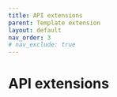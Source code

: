 ```yaml
---
title: API extensions
parent: Template extension
layout: default
nav_order: 3
# nav_exclude: true
---
```


# API extensions